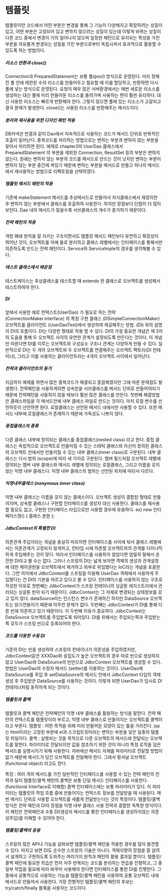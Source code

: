 # 템플릿
템플릿이란 코드에서 어떤 부분은 변경을 통해 그 기능이 다양해지고 확장하려는 성질이 있고, 어떤 부분은 고정되어 있고 변하지 않으려는 성질이 있는데 이렇게 바뀌는 성질이 다른 코드 중에서 변경이 거의 일어나지 않으며 일정한 패턴으로 유지되는 특성을 가진 부분을 자유롭게 변경되는 성질을 가진 부분으로부터 독립시켜서 효과적으로 활용할 수 있도록 하는 방법이다.

##### 리소스 반환과 close()
Connection과 PreparedStatement는 보통 풀(pool) 방식으로 운영된다. 미리 정해진 풀 안에 제한된 수의 리소스를 만들어두고 필요할 때 이를 할당하고, 반환하면 다시 풀에 넣는 방식으로 운영된다. 요청이 매우 많은 서버환경에서는 매번 새로운 리소스를 생성하는 대신 풀에 미리 만들어둔 리소스를 돌려가며 사용하는 편이 훨씬 유리하다. 대신 사용한 리소스는 빠르게 반환해야 한다. 그렇지 않으면 풀에 있는 리소스가 고갈되고 결국 문제가 발생한다. close()는 사용된 리소스를 반환해주는 메서드이다.

##### 분리와 재사용을 위한 디자인 패턴 적용
DB커넥션 연결과 같이 Dao에서 지속적으로 사용하는 코드가 메서드 단위로 반복적인 호출이 일어난다. 중복코드를 처리하는 방법으로는 변하는 부분과 변하지 않는 부분을 찾아서 처리하면 된다.
예제로 chapter3의 UserDao 클래스에서 PreparedStatement 의 부분을 제외한 Connection, ResultSet 등의 부분은 변하지 않는다. 원래는 변하지 않는 부분의 코드를 메서드로 만드는 것이 낫지만 변하는 부분이 변하지 않는 부분 중간에 껴있기 때문에 변하는 부분을 메서드로 만들고 하나의 메서드에서 재사용하는 방법으로 리팩토링을 선택하였다.

##### 템플릿 메서드 패턴의 적용
기존에 makeStatement 메서드를 추상메서드로 만들어서 자식클래스에서 재정의한 후 변하지 않는 부분에서 클래스를 호출하여 사용한다. 하지만 장점보다 단점이 더 많이 보인다. Dao 내의 메서드가 많을수록 서브클래스의 개수가 증가하기 때문이다.

##### 전략 패턴의 적용
개방 폐쇄 원칙을 잘 지키는 구조이면서도 템플릿 메서드 패턴보다 유연하고 확장성이 뛰어난 것이, 오브젝트를 아예 둘로 분리하고 클래스 레벨에서는 인터페이스를 통해서만 의존하도록 만드는 전략 패턴이다.
Service와 ServiceImple의 경우를 생각해볼 수 있다.

##### 테스트 클래스에서 배운점
테스트케이스는 추상클래스를 테스트할 때 extends 한 클래스로 오브젝트를 생성해서 테스트하여야 한다.

##### DI
앞에서 사용한 예로 컨텍스트(UserDao) 가 필요로 하는 전략 (ConnectionMaker.interface) 의 특정 구현 클래스 (DSimpleConnectionMaker) 오브젝트를 클라이언트 (UserDaoTest)에서 생성하여 제공해주는 방법. (DI) 위의 설명이 DI의 흐름이다. DI는 다양한 형태로 적용 할 수 있다. DI의 가정 중요한 개념은 제 3자의 도움을 통해 두 오브젝트 사이의 유연한 관계가 설정되도록 만든다는 것이다. 이 개념만 따른다면 DI를 이루는 오브젝트와 구성요소 구조나 관계는 다양하게 만들 수 있다. 일반적으로 DI는 두 개의 오브젝트와 두 오브젝트를 연결해주는 오브젝트 팩토리(DI 컨테이너), 그리고 이를 사용하는 클라이언트라는 4개의 오브젝트 사이에서 일어난다.

##### 전략과 클라이언트의 동거
지금까지 예제를 하면서 많은 중복코드가 해결되고 깔끔해졌지만 그에 따른 문제점도 발생했다. 전략패턴을 사용하게되면 상속받을 서브클래스를 메서드 단위로 만들어야되기 때문에 전략패턴을 사용하지 않을 때보다 훨씬 많은 클래스를 만든다.
첫번째 해결방법은 클래스파일을 각 메서드안에 내부 클래스 파일로 만드는 것이다. 마치 로컬 변수를 선언하듯이 선언하면 된다. 로컬클래스는 선언된 메서드 내에서만 사용할 수 있다. 또한 메서드 내부에 로컬클래스가 존재하기 때문에 가독성도 나쁘지 않다.

##### 중첩클래스의 종류
다른 클래스 내부에 정의되는 클래스를 중첩클래스(nested class) 라고 한다. 중첩 클래스는 독립적으로 오브젝트로 만들어질 수 있는 스태틱 클래스와 자신이 정의된 클래스의 오브젝트 안에서만 만들어질 수 있는 내부 클래스(inner class)로 구분된다. 내부 클래스는 다시 범위 (scope)에 따라 세 가지로 구분된다. 멤버 필드처럼 오브젝트 레벨에 정의되는 멤버 내부 클래스와 메서드 레벨에 정의되는 로컬클래스, 그리고 이름을 갖지 않는 익명 내부 클래스다. 익명 내부 클래스의 범위는 선언된 위치에 따라서 다르다.

##### 익명내부클래스 (nonymous inner class)
익명 내부 클래스는 이름을 갖지 않는 클래스이다. 오브젝트 생성이 결합된 형태로 만들어지며, 상속할 클래스나 구현할 인터페이스를 생성자 대신 사용한다. 클래스를 재사용할 필요도 없고, 구현한 인터페이스 타입으로만 사용할 경우에 유용하다.
ex) new 인터페이스명() { 클래스 본문 };

##### JdbcContext의 특별한 DI
의존관계 주입이라는 개념을 충실히 따르자면 인터페이스를 사이에 둬서 클래스 레벨에서는 의존관계가 고정되지 않게하고, 런타임 시에 의존할 오브젝트와의 관계를 다이나믹하게 주입해주는 것이 맞다. 따라서 인터페이스를 사용하지 않았다면 엄밀히 말해서 온전한 DI라고 볼 수는 없다. 그러나 스프링의 DI는 넓게 보자면 객체의 생성과 관계설정에 대한 제어권한을 오브젝트에서 제거하고 외부로 위임했다는 IoC라는 개념을 포괄한다. 그런 의미에서 JdbcContext를 스프링을 이용해 UserDao 객체에서 사용하게 주입했다는 건 DI의 기본을 따르고 있다고 볼 수 있다. 인터페이스를 사용하지 않는 구조로 작성한 이유로 첫번째는 JdbcContext가 스프링 컨테이너의 싱글톤 레지스트리에서 관리되는 싱글톤 빈이 되기 때문이다. JdbcContext는 그 자체로 변경되는 상태정보를 갖고 있지 않다. dataSource라는 인스턴스 변수가 존재하긴 하지만 DataSource 오브젝트는 읽기전용이기 때문에 아무런 문제가 없다. 두번째는 JdbcContext가 DI를 통해 다른 빈에 의존하고 있기 때문이다. 이 두번째 이유가 중요하다. JdbcContext는 DataSource 오브젝트를 주입받도록 되어있다. DI를 위해서는 주입되는쪽과 주입받는 쪽 모두가 스프링 빈으로 등록되어야 한다.

##### 코드를 이용한 수동 DI
기존의 DI는 빈을 생성하여 스프링의 컨테이너가 의존성을 주입하였지만, JdbcContext같은 XXXDao와 응집도가 높은 오브젝트의 경우 따로 빈으로 생성하지 않고 UserDao와 DataSource의 빈만으로 JdbcContext 오브젝트를 생성할 수 있다. 방법은 UserDao의 수정자 메서드 (setter)를 이용하는 것이다. UserDao에 DataSource를 주입 후 setDataSource의 메서드 안에서 JdbcContext 타입의 객체 생성 후 주입받은 DataSource를 사용하는 것이다. 이렇게 되면 UserDao가 임시로 DI 컨테이너처럼 동작하게 되는 것이다.

##### 템플릿과 콜백
템플릿과 콜백 패턴은 전략패턴의 익명 내부 클래스를 활용하는 방식을 말한다. 전략 패턴의 컨텍스트를 템플릿이라 부르고, 익명 내부 클래스로 만들어지는 오브젝트를 콜백이라고 부른다.
템플릿 : 어떤 목적을 위해 미리 만들어둔 모양이 있는 틀을 가리킨다. jsp는 html이라는 고정된 부분에 el과 스크립트릿이라는 변하는 부분을 넣은 일종의 템플릿 파일이다.
콜백 : 실행되는 것을 목적으로 다른 오브젝트의 메서드에 전달되는 오브젝트를 말한다. 파라미터로 전달되지만 값을 참조하기 위한 것이 아니라 특정 로직을 담은 메서드를 실행시키기 위해 사용한다. 자바에선 메서드 자체를 파라미터로 전달할 방법이 없기 때문에 메서드가 담긴 오브젝트를 전달해야 한다. 그래서 펑셔널 오브젝트(functional object) 라고도 한다.

특징 : 여러 개의 메서드를 가진 일반적인 인터페이스를 사용할 수 있는 전략 패턴의 전략과 달리 템플릿/콜백 패턴의 콜백은 보통 단일 메서드 인터페이스를 사용한다. (functional Interface로 이해함) 콜백 인터페이스에는 보통 파라미터가 있다. 이 파라미터는 템플릿의 작업 흐름 중에 만들어지는 컨텍스트 정보를 전달받을 때 사용된다. 매번 메서드 단위로 사용할 오브젝트를 새롭게 전달받는다는 것이 특징이다. 
템플릿/콜백 방식은 전략 패턴과 DI의 장점을 익명 내부 클래스 사용 전략과 결합한 독특한 방식이다. 이 패턴은 전략패턴과 수동 DI(생성자 메서드를 통한 인터페이스를 생성하지않는 의존성주입)를 이해할 수 있어야 한다.

##### 템플릿/콜백의 응용
스프링의 많은 API나 기능을 살펴보면 템플릿/콜백 패턴을 적용한 경우를 많이 발견할 수 있다. 따지고 보면 DI도 순수한 스프링의 기술은 아니다. 객체지향의 장점을 잘 살려서 설계하고 구현하도록 도와주는 여러가지 원칙과 패턴의 활용 결과일 뿐이다. 템플릿/콜백 패턴에 필요한 학습은 먼저 자주 반복되는 코드를 분리하는 연습을 진행하고, 그 중 일부 작업을 필요에 따라 바꾸어 사용해야 한다면 인터페이스를 통한 DI를 진행한다. 그 중에서 공통적으로 사용하는 기능을 템플릿/콜백 패턴을 사용하여 공통 오브젝트 내에 메서드로 만들어서 사용한다. 가장 전형적인 템플릿/콜백 패턴의 후보는 try/catch/finally 블록을 사용하는 코드이다.